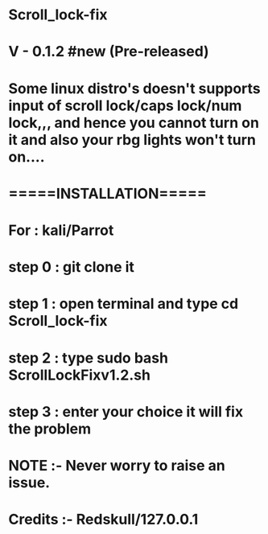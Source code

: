 # Scroll_lock-fix

# V - 0.1.2 #new (Pre-released)

# Some linux distro's doesn't supports input of scroll lock/caps lock/num lock,,, and hence you cannot turn on it and also your rbg lights won't turn on.... 

# =====INSTALLATION=====



# For : kali/Parrot



# step 0 : git clone it



# step 1 : open terminal and type   cd Scroll_lock-fix


# step 2 : type   sudo bash ScrollLockFixv1.2.sh


# step 3 : enter your choice it will fix the problem


# NOTE :- Never worry to raise an issue.


# Credits :- Redskull/127.0.0.1
